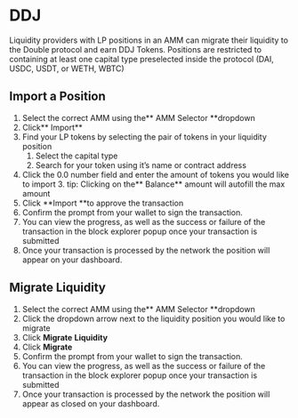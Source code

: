 # DDJ

Liquidity providers with LP positions in an AMM can migrate their liquidity to the Double protocol and earn DDJ Tokens. Positions are restricted to containing at least one capital type preselected inside the protocol (DAI, USDC, USDT, or WETH, WBTC)


## Import a Position



1. Select the correct AMM using the** AMM Selector **dropdown
2. Click** Import**
3. Find your LP tokens by selecting the pair of tokens in your liquidity position
    1. Select the capital type
    2. Search for your token using it’s name or contract address
4. Click the 0.0 number field and enter the amount of tokens you would like to import
    3. tip: Clicking on the** Balance** amount will autofill the max amount
5. Click **Import **to approve the transaction
6. Confirm the prompt from your wallet to sign the transaction.
7. You can view the progress, as well as the success or failure of the transaction in the block explorer popup once your transaction is submitted
8. Once your transaction is processed by the network the position will appear on your dashboard.


## Migrate Liquidity



1. Select the correct AMM using the** AMM Selector **dropdown
2. Click the dropdown arrow next to the liquidity position you would like to migrate
3. Click **Migrate** **Liquidity**
4. Click **Migrate**
5. Confirm the prompt from your wallet to sign the transaction.
6. You can view the progress, as well as the success or failure of the transaction in the block explorer popup once your transaction is submitted
7. Once your transaction is processed by the network the position will appear as closed on your dashboard.
